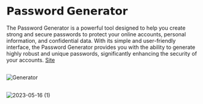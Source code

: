 # 𝗣𝗮𝘀𝘀𝘄𝗼𝗿𝗱 𝗚𝗲𝗻𝗲𝗿𝗮𝘁𝗼𝗿
The Password Generator is a powerful tool designed to help you create strong and secure passwords to protect your online accounts, personal information, and confidential data. With its simple and user-friendly interface, the Password Generator provides you with the ability to generate highly robust and unique passwords, significantly enhancing the security of your accounts.
[Site](https://byalyck.github.io/Generator/)
##
![Generator](https://github.com/ByAlyck/Generator/assets/113322342/c753d877-f9d6-4fe5-99ff-2fc7bcbf63f6)
##
![2023-05-16 (1)](https://github.com/ByAlyck/Generator/assets/113322342/f620a44f-fc4b-4fa1-816c-acbd72f89bc8)
